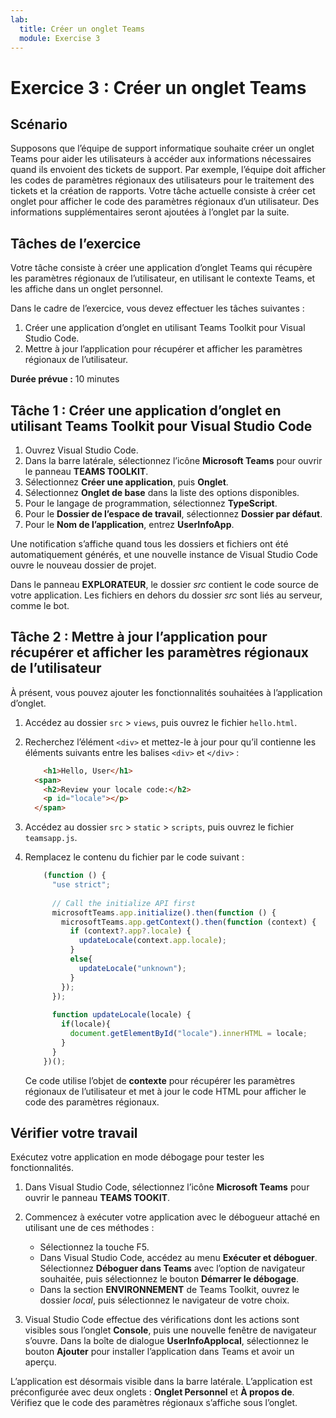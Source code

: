 ```yaml
---
lab:
  title: Créer un onglet Teams
  module: Exercise 3
---
```


# Exercice 3 : Créer un onglet Teams

## Scénario

Supposons que l’équipe de support informatique souhaite créer un onglet Teams pour aider les utilisateurs à accéder aux informations nécessaires quand ils envoient des tickets de support. Par exemple, l’équipe doit afficher les codes de paramètres régionaux des utilisateurs pour le traitement des tickets et la création de rapports. Votre tâche actuelle consiste à créer cet onglet pour afficher le code des paramètres régionaux d’un utilisateur. Des informations supplémentaires seront ajoutées à l’onglet par la suite.

## Tâches de l’exercice

Votre tâche consiste à créer une application d’onglet Teams qui récupère les paramètres régionaux de l’utilisateur, en utilisant le contexte Teams, et les affiche dans un onglet personnel.

Dans le cadre de l’exercice, vous devez effectuer les tâches suivantes :

1. Créer une application d’onglet en utilisant Teams Toolkit pour Visual Studio Code.
1. Mettre à jour l’application pour récupérer et afficher les paramètres régionaux de l’utilisateur.

**Durée prévue :** 10 minutes

## Tâche 1 : Créer une application d’onglet en utilisant Teams Toolkit pour Visual Studio Code

1. Ouvrez Visual Studio Code.
1. Dans la barre latérale, sélectionnez l’icône **Microsoft Teams** pour ouvrir le panneau **TEAMS TOOLKIT**.
1. Sélectionnez **Créer une application**, puis **Onglet**.
1. Sélectionnez **Onglet de base** dans la liste des options disponibles.
1. Pour le langage de programmation, sélectionnez **TypeScript**.
1. Pour le **Dossier de l’espace de travail**, sélectionnez **Dossier par défaut**.
1. Pour le **Nom de l’application**, entrez **UserInfoApp**.

Une notification s’affiche quand tous les dossiers et fichiers ont été automatiquement générés, et une nouvelle instance de Visual Studio Code ouvre le nouveau dossier de projet.

Dans le panneau **EXPLORATEUR**, le dossier *src* contient le code source de votre application. Les fichiers en dehors du dossier *src* sont liés au serveur, comme le bot.

## Tâche 2 : Mettre à jour l’application pour récupérer et afficher les paramètres régionaux de l’utilisateur

À présent, vous pouvez ajouter les fonctionnalités souhaitées à l’application d’onglet.

1. Accédez au dossier `src` > `views`, puis ouvrez le fichier `hello.html`.
1. Recherchez l’élément `<div>` et mettez-le à jour pour qu’il contienne les éléments suivants entre les balises `<div>` et `</div>` :

    ```html
        <h1>Hello, User</h1>
      <span>
        <h2>Review your locale code:</h2>
        <p id="locale"></p>
      </span>
    ```

1. Accédez au dossier `src` > `static` > `scripts`, puis ouvrez le fichier `teamsapp.js`.
1. Remplacez le contenu du fichier  par le code suivant :

    ```typescript
        (function () {
          "use strict";
        
          // Call the initialize API first
          microsoftTeams.app.initialize().then(function () {
            microsoftTeams.app.getContext().then(function (context) {
              if (context?.app?.locale) {
                updateLocale(context.app.locale);
              }
              else{
                updateLocale("unknown");
              }
            });
          });
        
          function updateLocale(locale) {
            if(locale){
              document.getElementById("locale").innerHTML = locale;
            }
          }
        })();
    ```

    Ce code utilise l’objet de **contexte** pour récupérer les paramètres régionaux de l’utilisateur et met à jour le code HTML pour afficher le code des paramètres régionaux.

## Vérifier votre travail

Exécutez votre application en mode débogage pour tester les fonctionnalités.

1. Dans Visual Studio Code, sélectionnez l’icône **Microsoft Teams** pour ouvrir le panneau **TEAMS TOOKIT**.

2. Commencez à exécuter votre application avec le débogueur attaché en utilisant une de ces méthodes :

   - Sélectionnez la touche F5.
   - Dans Visual Studio Code, accédez au menu **Exécuter et déboguer**.  Sélectionnez **Déboguer dans Teams** avec l’option de navigateur souhaitée, puis sélectionnez le bouton **Démarrer le débogage**.
   - Dans la section **ENVIRONNEMENT** de Teams Toolkit, ouvrez le dossier *local*, puis sélectionnez le navigateur de votre choix.

3. Visual Studio Code effectue des vérifications dont les actions sont visibles sous l’onglet **Console**, puis une nouvelle fenêtre de navigateur s’ouvre. Dans la boîte de dialogue **UserInfoApplocal**, sélectionnez le bouton **Ajouter** pour installer l’application dans Teams et avoir un aperçu.

L’application est désormais visible dans la barre latérale. L’application est préconfigurée avec deux onglets : **Onglet Personnel** et **À propos de**. Vérifiez que le code des paramètres régionaux s’affiche sous l’onglet.
